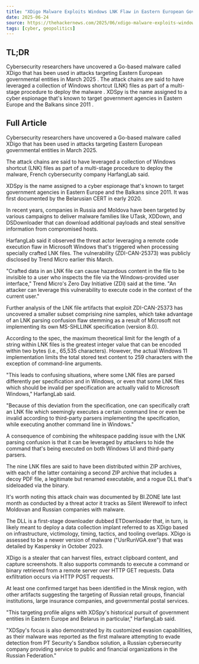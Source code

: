 ```yaml
---
title: "XDigo Malware Exploits Windows LNK Flaw in Eastern European Government Attacks"
date: 2025-06-24
source: https://thehackernews.com/2025/06/xdigo-malware-exploits-windows-lnk-flaw.html
tags: [cyber, geopolitics]
---
```


## TL;DR

 Cybersecurity researchers have uncovered a Go-based malware called XDigo that has been used in attacks targeting Eastern European governmental entities in March 2025 . The attack chains are said to have leveraged a collection of Windows shortcut (LNK) files as part of a multi-stage procedure to deploy the malware . XDSpy is the name assigned to a cyber espionage that's known to target government agencies in Eastern Europe and the Balkans since 2011 .

## Full Article

Cybersecurity researchers have uncovered a Go-based malware called XDigo that has been used in attacks targeting Eastern European governmental entities in March 2025.

The attack chains are said to have leveraged a collection of Windows shortcut (LNK) files as part of a multi-stage procedure to deploy the malware, French cybersecurity company HarfangLab said.

XDSpy is the name assigned to a cyber espionage that's known to target government agencies in Eastern Europe and the Balkans since 2011. It was first documented by the Belarusian CERT in early 2020.

In recent years, companies in Russia and Moldova have been targeted by various campaigns to deliver malware families like UTask, XDDown, and DSDownloader that can download additional payloads and steal sensitive information from compromised hosts.

HarfangLab said it observed the threat actor leveraging a remote code execution flaw in Microsoft Windows that's triggered when processing specially crafted LNK files. The vulnerability (ZDI-CAN-25373) was publicly disclosed by Trend Micro earlier this March.

"Crafted data in an LNK file can cause hazardous content in the file to be invisible to a user who inspects the file via the Windows-provided user interface," Trend Micro's Zero Day Initiative (ZDI) said at the time. "An attacker can leverage this vulnerability to execute code in the context of the current user."

Further analysis of the LNK file artifacts that exploit ZDI-CAN-25373 has uncovered a smaller subset comprising nine samples, which take advantage of an LNK parsing confusion flaw stemming as a result of Microsoft not implementing its own MS-SHLLINK specification (version 8.0).

According to the spec, the maximum theoretical limit for the length of a string within LNK files is the greatest integer value that can be encoded within two bytes (i.e., 65,535 characters). However, the actual Windows 11 implementation limits the total stored text content to 259 characters with the exception of command-line arguments.

"This leads to confusing situations, where some LNK files are parsed differently per specification and in Windows, or even that some LNK files which should be invalid per specification are actually valid to Microsoft Windows," HarfangLab said.

"Because of this deviation from the specification, one can specifically craft an LNK file which seemingly executes a certain command line or even be invalid according to third-party parsers implementing the specification, while executing another command line in Windows."

A consequence of combining the whitespace padding issue with the LNK parsing confusion is that it can be leveraged by attackers to hide the command that's being executed on both Windows UI and third-party parsers.

The nine LNK files are said to have been distributed within ZIP archives, with each of the latter containing a second ZIP archive that includes a decoy PDF file, a legitimate but renamed executable, and a rogue DLL that's sideloaded via the binary.

It's worth noting this attack chain was documented by BI.ZONE late last month as conducted by a threat actor it tracks as Silent Werewolf to infect Moldovan and Russian companies with malware.

The DLL is a first-stage downloader dubbed ETDownloader that, in turn, is likely meant to deploy a data collection implant referred to as XDigo based on infrastructure, victimology, timing, tactics, and tooling overlaps. XDigo is assessed to be a newer version of malware ("UsrRunVGA.exe") that was detailed by Kaspersky in October 2023.

XDigo is a stealer that can harvest files, extract clipboard content, and capture screenshots. It also supports commands to execute a command or binary retrieved from a remote server over HTTP GET requests. Data exfiltration occurs via HTTP POST requests.

At least one confirmed target has been identified in the Minsk region, with other artifacts suggesting the targeting of Russian retail groups, financial institutions, large insurance companies, and governmental postal services.

"This targeting profile aligns with XDSpy's historical pursuit of government entities in Eastern Europe and Belarus in particular," HarfangLab said.

"XDSpy's focus is also demonstrated by its customized evasion capabilities, as their malware was reported as the first malware attempting to evade detection from PT Security's Sandbox solution, a Russian cybersecurity company providing service to public and financial organizations in the Russian Federation."